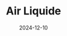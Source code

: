 ---  
layout: startup_page  
title: "Air Liquide"  
id: "airliquide.com"  
permalink: "/airliquideairliquide.com12102024/"  
website: "https://www.airliquide.com"  
funding_round: "Grant"  
funding_amount: "€110M"  
investors: "European Innovation Fund"  
about: "Air Liquide is a world leader in gases, technologies, and services for industry and health. The ENHANCE project focuses on building a large-scale renewable ammonia cracking plant and hydrogen liquefier to produce and distribute low-carbon hydrogen, contributing to the decarbonization of various industries and transportation sectors."  
markets: "Hydrogen, Renewable Energy, Ammonia, Chemical"  
hq: "Paris, Île-de-France, France"  
founded_year: "1902"  
linkedin: "https://www.linkedin.com/company/airliquide/"  
twitter: "https://twitter.com/AirLiquideGroup"  
instagram: ""  
facebook: "https://www.facebook.com/AirLiquide/"  
crunchbase: "https://www.crunchbase.com/organization/air-liquide"  
pitchbook: "https://pitchbook.com/profiles/company/11521-81"  

date_display: "10-Dec-2024"  
date: "2024-12-10"

# SEO Optimization  
meta_title: "Air Liquide - Grant Funding (€110M)"  
meta_description: "Air Liquide, Air Liquide is a world leader in gases, technologies, and services for industry and health. The ENHANCE project focuses on building a large-scale rene..."  
meta_keywords: "Air Liquide, Hydrogen, Renewable Energy, Ammonia, Chemical, Grant funding"  
canonical_url: "https://startup.projectstartups.com/airliquideairliquide.com12102024/"  
---